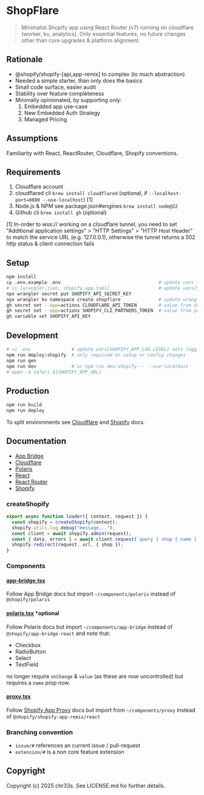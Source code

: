 # ShopFlare

> Minimalist Shopify app using React Router (v7) running on cloudflare (worker, kv, analytics). Only essential features, no future changes other than core upgrades & platform alignment.

## Rationale

- @shopify/shopify-[api,app-remix] to complex (to much abstraction)
- Needed a simple starter, than only does the basics
- Small code surface, easier audit
- Stability over feature completeness
- Minimally opinionated, by supporting only:
  1.  Embedded app use-case
  2.  New Embedded Auth Strategy
  3.  Managed Pricing

## Assumptions

Familiarity with React, ReactRouter, Cloudflare, Shopify conventions.

## Requirements

1. Cloudflare account
2. cloudflared cli `brew install cloudflared` (optional, if `--localhost-port=8080 --use-localhost`) [1]
3. Node.js & NPM see package.json#engines `brew install node@22`
4. Github cli `brew install gh` (optional)

[1] In-order to wss:// working on a cloudflare tunnel, you need to set "Additional application settings" > "HTTP Settings" > "HTTP Host Header" to match the service URL (e.g. 127.0.0.1), otherwise the tunnel returns a 502 http status & client connection fails

## Setup

```sh
npm install
cp .env.example .env                                    # update vars to match your env values from partners.shopify.com (Apps > All Apps > Create App)
# vi [wrangler.json, shopify.app.toml]                  # update vars[SHOPIFY_API_KEY, SHOPIFY_APP_URL], SHOPIFY_APP_URL is the cloudflare tunnel url (e.g. https://shopflare.trycloudflare.com) in development and the cloudflare worker url (e.g. https://shopflare.workers.dev) in other environments.
npx wrangler secret put SHOPIFY_API_SECRET_KEY
npx wrangler kv namespace create shopflare              # update wranglers.json#kv_namespaces[0].id 
gh secret set --app=actions CLOUDFLARE_API_TOKEN        # value from dash.cloudflare.com (Manage Account > Account API Tokens > Create Token)
gh secret set --app=actions SHOPIFY_CLI_PARTNERS_TOKEN  # value from partners.shopify.com (Settings > CLI Token > Manage Tokens > Generate Token)
gh variable set SHOPIFY_API_KEY
```

## Development

```sh
# vi .env               # update vars[SHOPIFY_APP_LOG_LEVEL] sets logging verbosity.
npm run deploy:shopify  # only required on setup or config changes
npm run gen
npm run dev             # or npm run dev:shopify -- --use-localhost
# open -a Safari ${SHOPIFY_APP_URL}
```

## Production

```sh
npm run build
npm run deploy
```

To split environments see [Cloudflare](https://developers.cloudflare.com/workers/wrangler/environments/) and [Shopify](https://shopify.dev/docs/apps/build/cli-for-apps/app-configuration) docs.

## Documentation

- [App Bridge](https://shopify.dev/docs/api/app-bridge-library/react-components)
- [Cloudflare](https://developers.cloudflare.com)
- [Polaris](https://polaris.shopify.com)
- [React](https://react.dev/reference/react)
- [React Router](https://reactrouter.com/home)
- [Shopify](http://shopify.dev/)

### createShopify

```js
export async function loader({ context, request }) {
  const shopify = createShopify(context);
  shopify.utils.log.debug("message...");                                     // Log on [error, info, debug]
  const client = await shopify.admin(request);                               // Authenticate on [admin*, proxy*, webhook] [*] returns a client
  const { data, errors } = await client.request(`query { shop { name } }`);
  shopify.redirect(request, url, { shop });
}
```

### Components

#### [app-bridge.tsx](./app/components/app-bridge.tsx) 

Follow App Bridge docs but import `~/components/polaris` instead of `@shopify/polaris`

#### [polaris.tsx](./app/components/polaris.tsx) *optional

Follow Polaris docs but import `~/components/app-bridge` instead of `@shopify/app-bridge-react` and note that:

- Checkbox
- RadioButton
- Select
- TextField

no longer require `onChange` & `value` (as these are now uncontrolled) but requires a `name` prop now.

#### [proxy.tsx](./app/components/proxy.tsx)

Follow [Shopify App Proxy](https://shopify.dev/docs/api/shopify-app-remix/v3/app-proxy-components) docs but import from `~/components/proxy` instead of `@shopify/shopify-app-remix/react`

### Branching convention

- `issue/#` references an current issue / pull-request
- `extension/#` is a non core feature extension

## Copyright

Copyright (c) 2025 chr33s. See LICENSE.md for further details.

